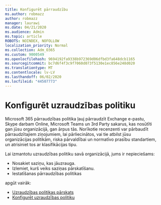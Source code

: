 ```yaml
---
title: Konfigurēt pārraudzību
ms.author: robmazz
author: robmazz
manager: laurawi
ms.date: 04/21/2020
ms.audience: Admin
ms.topic: article
ROBOTS: NOINDEX, NOFOLLOW
localization_priority: Normal
ms.collection: Adm_O365
ms.custom: 9000549
ms.openlocfilehash: 9694192fa9338b972369d06dfbd3fa648dcb1165
ms.sourcegitcommit: bc7d6f4f3c9f7060d073f5130e1ec856e248d020
ms.translationtype: MT
ms.contentlocale: lv-LV
ms.lasthandoff: 06/02/2020
ms.locfileid: "44507773"
---
```

# <a name="configure-supervision-policies"></a>Konfigurēt uzraudzības politiku

Microsoft 365 pārraudzības politika ļauj pārraudzīt Exchange e-pastu, Skype darbam Online, Microsoft Teams un 3rd Party sakarus, kas nosūtīti gan jūsu organizācijā, gan ārpus tās. Norīkotie recenzenti var pārbaudīt pārraudzītajiem ziņojumiem, lai pārliecinātos, vai tie atbilst jūsu organizācijas politikām, riska pārvaldībai un normatīvo prasību standartiem, un atrisiniet tos ar klasifikācijas tipu.

Lai izmantotu uzraudzības politiku savā organizācijā, jums ir nepieciešams:

- Nosakiet saziņu, kas jāuzrauga.
- Izlemiet, kurš veiks saziņas pārskatīšanu.
- Iestatīšanas pārraudzības politikas

apgūt vairāk:

- [Uzraudzības politikas pārskats](https://docs.microsoft.com/microsoft-365/compliance/supervision-policies)
- [Konfigurēt uzraudzības politiku](https://docs.microsoft.com/microsoft-365/compliance/configure-supervision-policies)
